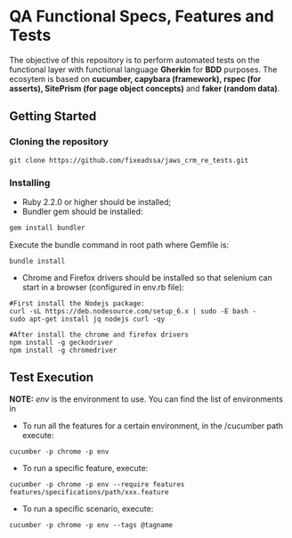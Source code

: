 # QA Functional Specs, Features and Tests

The objective of this repository is to perform automated tests on the functional layer with functional language **Gherkin** for **BDD** purposes.
The ecosytem is based on **cucumber, capybara (framework), rspec (for asserts), SitePrism (for page object concepts)** and **faker (random data)**.

## Getting Started
### Cloning the repository

```git
git clone https://github.com/fixeadssa/jaws_crm_re_tests.git
```
### Installing

- Ruby 2.2.0 or higher should be installed;
- Bundler gem should be installed:

```ruby
gem install bundler
```
Execute the bundle command in root path where Gemfile is:

```shell
bundle install
```

- Chrome and Firefox drivers should be installed so that selenium can start in a browser (configured in env.rb file):

```shell
#First install the Nodejs package:
curl -sL https://deb.nodesource.com/setup_6.x | sudo -E bash -
sudo apt-get install jq nodejs curl -qy

#After install the chrome and firefox drivers
npm install -g geckodriver
npm install -g chromedriver
```

## Test Execution

**NOTE:** *env* is the environment to use. You can find the list of environments in

- To run all the features for a certain environment, in the /cucumber path execute:

```shell
cucumber -p chrome -p env
```

- To run a specific feature, execute:

```shell
cucumber -p chrome -p env --require features features/specifications/path/xxx.feature
```
- To run a specific scenario, execute:

```shell
cucumber -p chrome -p env --tags @tagname
```
